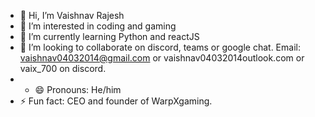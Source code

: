 - 👋 Hi, I’m Vaishnav Rajesh
- 👀 I’m interested in coding and gaming
- 🌱 I’m currently learning Python and reactJS
- 💞️ I’m looking to collaborate on discord, teams or google chat. Email: vaishnav04032014@gmail.com or vaishnav04032014outlook.com or vaix_700 on discord.
- - 😄 Pronouns: He/him
- ⚡ Fun fact: CEO and founder of WarpXgaming.


